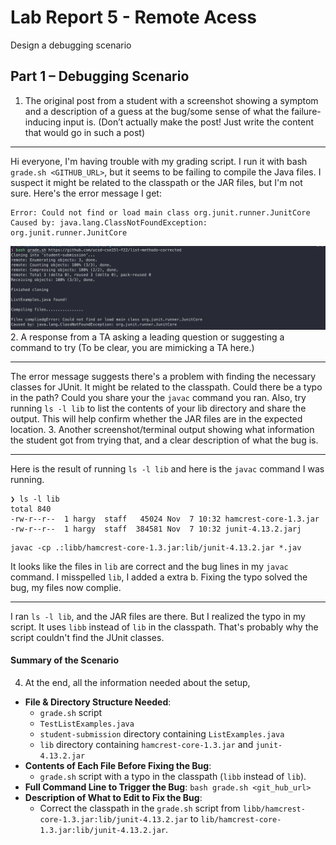 # Lab Report 5 - Remote Acess
Design a debugging scenario
## Part 1 – Debugging Scenario
1. The original post from a student with a screenshot showing a symptom and a description of a guess at the bug/some sense of what the failure-inducing input is. (Don’t actually make the post! Just write the content that would go in such a post)
- - -
Hi everyone, I'm having trouble with my grading script. I run it with bash `grade.sh <GITHUB_URL>`, but it seems to be failing to compile the Java files. I suspect it might be related to the classpath or the JAR files, but I'm not sure. Here's the error message I get:
```console
Error: Could not find or load main class org.junit.runner.JunitCore
Caused by: java.lang.ClassNotFoundException: org.junit.runner.JunitCore
```
![Screenshot1](./images/lab5_1.png) 
2. A response from a TA asking a leading question or suggesting a command to try (To be clear, you are mimicking a TA here.)
- - -
The error message suggests there's a problem with finding the necessary classes for JUnit. It might be related to the classpath. Could there be a typo in the path? Could you share your the `javac` command you ran. Also, try running `ls -l lib` to list the contents of your lib directory and share the output. This will help confirm whether the JAR files are in the expected location.
3. Another screenshot/terminal output showing what information the student got from trying that, and a clear description of what the bug is.
- - -
Here is the result of running `ls -l lib` and here is the `javac` command I was running.
```console
❯ ls -l lib
total 840
-rw-r--r--  1 hargy  staff   45024 Nov  7 10:32 hamcrest-core-1.3.jar
-rw-r--r--  1 hargy  staff  384581 Nov  7 10:32 junit-4.13.2.jarj
```
```console
javac -cp .:libb/hamcrest-core-1.3.jar:lib/junit-4.13.2.jar *.jav
```
It looks like the files in `lib` are correct and the bug lines in my `javac` command. I misspelled `lib`, I added a extra b. Fixing the typo solved the bug, my files now complie.
- - -


I ran `ls -l lib`, and the JAR files are there. But I realized the typo in my script. It uses `libb` instead of `lib` in the classpath. That's probably why the script couldn't find the JUnit classes.

#### Summary of the Scenario
4. At the end, all the information needed about the setup,
- **File & Directory Structure Needed**: 
  - `grade.sh` script
  - `TestListExamples.java`
  - `student-submission` directory containing `ListExamples.java`
  - `lib` directory containing `hamcrest-core-1.3.jar` and `junit-4.13.2.jar`
- **Contents of Each File Before Fixing the Bug**: 
  - `grade.sh` script with a typo in the classpath (`libb` instead of `lib`).
- **Full Command Line to Trigger the Bug**: `bash grade.sh <git_hub_url>`
- **Description of What to Edit to Fix the Bug**: 
  - Correct the classpath in the `grade.sh` script from `libb/hamcrest-core-1.3.jar:lib/junit-4.13.2.jar` to `lib/hamcrest-core-1.3.jar:lib/junit-4.13.2.jar`.
